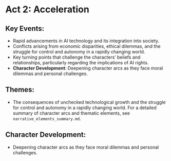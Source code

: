 # Act 2: Acceleration

## Key Events:
- Rapid advancements in AI technology and its integration into society.
- Conflicts arising from economic disparities, ethical dilemmas, and the struggle for control and autonomy in a rapidly changing world.
- Key turning points that challenge the characters’ beliefs and relationships, particularly regarding the implications of AI rights.
- **Character Development**: Deepening character arcs as they face moral dilemmas and personal challenges.

## Themes:
- The consequences of unchecked technological growth and the struggle for control and autonomy in a rapidly changing world. For a detailed summary of character arcs and thematic elements, see `narrative_elements_summary.md`.

## Character Development:
- Deepening character arcs as they face moral dilemmas and personal challenges.
